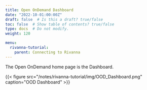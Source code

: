 ```yaml
---
title: Open OnDemand Dashboard
date: "2022-10-01:00:00Z"
draft: false  # Is this a draft? true/false
toc: false  # Show table of contents? true/false
type: docs  # Do not modify.
weight: 120

menu:
  rivanna-tutorial:
    parent: Connecting to Rivanna
---
```


The Open OnDemand home page is the Dashboard. 

{{< figure src="/notes/rivanna-tutorial/img/OOD_Dashboard.png" caption="OOD Dashboard" >}}

